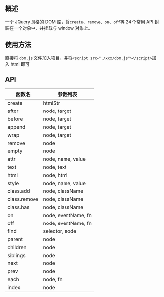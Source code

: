 ## 概述

一个 JQuery 风格的 DOM 库，将`create`、`remove`、`on`、`off`等 24 个常用 API 封装在一个对象中，并挂载与 window 对象上。

## 使用方法

直接将 `dom.js` 文件加入项目，并将`<script src="./xxx/dom.js"></script>`加入 html 即可

## API

| 函数名       | 参数列表            |
| ------------ | ------------------- |
| create       | htmlStr             |
| after        | node, target        |
| before       | node, target        |
| append       | node, target        |
| wrap         | node, target        |
| remove       | node                |
| empty        | node                |
| attr         | node, name, value   |
| text         | node, text          |
| html         | node, html          |
| style        | node, name, value   |
| class.add    | node, className     |
| class.remove | node, className     |
| class.has    | node, className     |
| on           | node, eventName, fn |
| off          | node, eventName, fn |
| find         | selector, node      |
| parent       | node                |
| children     | node                |
| siblings     | node                |
| next         | node                |
| prev         | node                |
| each         | node, fn            |
| index        | node                |
